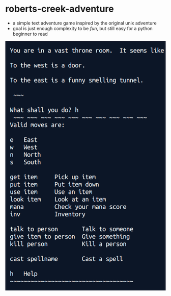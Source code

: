# roberts-creek-adventure

- a simple text adventure game inspired by the original unix adventure
- goal is just enough complexity to be *fun*, but still easy for a python beginner to read

![Screenshot](rcadv1.png)


